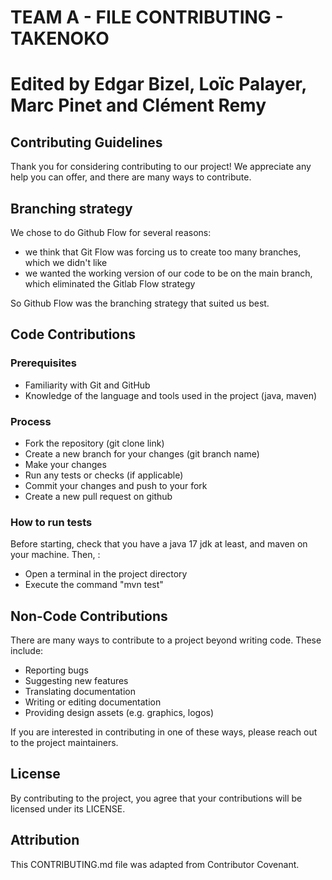 # TEAM A - FILE CONTRIBUTING - TAKENOKO

# Edited by Edgar Bizel, Loïc Palayer, Marc Pinet and Clément Remy

## Contributing Guidelines

Thank you for considering contributing to our project! We appreciate any help you can offer, and there are many ways to
contribute.

## Branching strategy

We chose to do Github Flow for several reasons:

- we think that Git Flow was forcing us to create too many branches, which we didn't like
- we wanted the working version of our code to be on the main branch, which eliminated the Gitlab Flow strategy

So Github Flow was the branching strategy that suited us best.

## Code Contributions

### Prerequisites

- Familiarity with Git and GitHub
- Knowledge of the language and tools used in the project (java, maven)

### Process

- Fork the repository (git clone link)
- Create a new branch for your changes (git branch name)
- Make your changes
- Run any tests or checks (if applicable)
- Commit your changes and push to your fork
- Create a new pull request on github

### How to run tests

Before starting, check that you have a java 17 jdk at least, and maven on your machine. Then, :

- Open a terminal in the project directory
- Execute the command "mvn test"

## Non-Code Contributions

There are many ways to contribute to a project beyond writing code. These include:

- Reporting bugs
- Suggesting new features
- Translating documentation
- Writing or editing documentation
- Providing design assets (e.g. graphics, logos)

If you are interested in contributing in one of these ways, please reach out to the project maintainers.

## License

By contributing to the project, you agree that your contributions will be licensed under its LICENSE.

## Attribution

This CONTRIBUTING.md file was adapted from Contributor Covenant.
